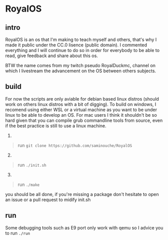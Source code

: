 # RoyalOS

## intro
RoyalOS is an os that I'm making to teach myself and others, that's why I made it public under the CC.0 lisence (public domain).
I commented everything and I will continue to do so in order for everybody to be able to read, give feedback and share about this os.

BTW the name comes from my twitch pseudo RoyalDuckmc, channel on which I livestream the advancement on the OS between others subjects.

## build
For now the scripts are only aviable for debian based linux distros (should work on others linux distros with a bit of digging).
To build on windows, I recomend using either WSL or a virtual machine as you want to be under linux to be able to develop an OS.
For mac users I think it shouldn't be so hard given that you can compile grub commandline tools from source, even if the best practice is still to use a linux machine.

1.
> run `git clone https://github.com/saminouche/RoyalOS`
2.
> run `./init.sh`
3.
> run `./make`

you should be all done, if you're missing a package don't hesitate to open an issue or a pull request to midify init.sh

## run
Some debugging tools such as E9 port only work with qemu so I advice you to run `./run`
